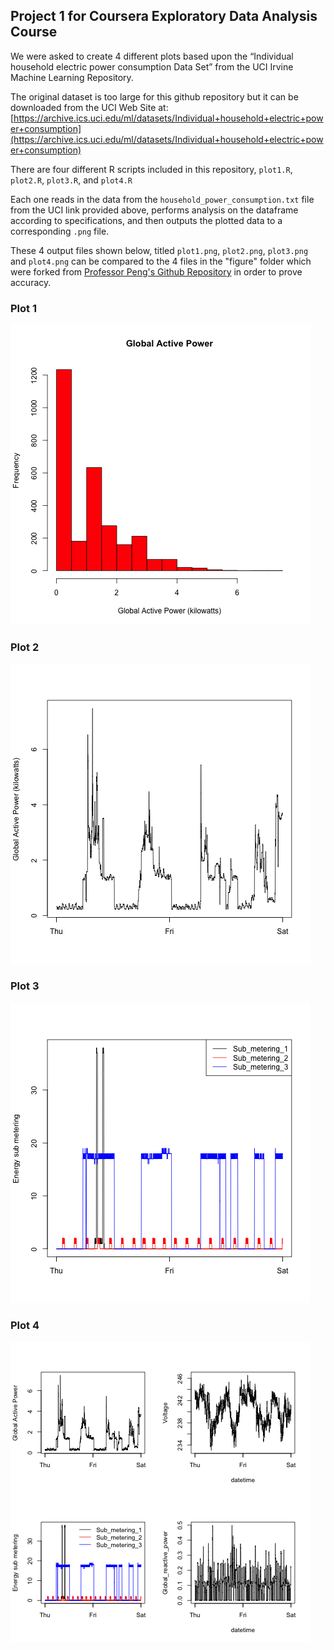 ## Project 1 for Coursera Exploratory Data Analysis Course

We were asked to create 4 different plots based upon the “Individual household electric power consumption Data Set” from the UCI Irvine Machine Learning Repository.

The original dataset is too large for this github repository but it can be downloaded from the UCI Web Site at: [https://archive.ics.uci.edu/ml/datasets/Individual+household+electric+power+consumption](https://archive.ics.uci.edu/ml/datasets/Individual+household+electric+power+consumption)

There are four different R scripts included in this repository, `plot1.R`, `plot2.R`, `plot3.R`, and  `plot4.R` 

Each one reads in the data from the `household_power_consumption.txt` file from the UCI link provided above, performs analysis on the dataframe according to specifications, and then outputs the plotted data to a corresponding `.png` file.

These 4 output files shown below, titled `plot1.png`, `plot2.png`, `plot3.png` and `plot4.png` can be compared to the 4 files in the "figure" folder which were forked from [Professor Peng's Github Repository](https://github.com/rdpeng/ExData_Plotting1) in order to prove accuracy.

### Plot 1

![Plot 1](plot1.png) 

### Plot 2

![Plot 2](plot2.png) 


### Plot 3

![Plot 3](plot3.png) 


### Plot 4

![Plot 4](plot4.png) 